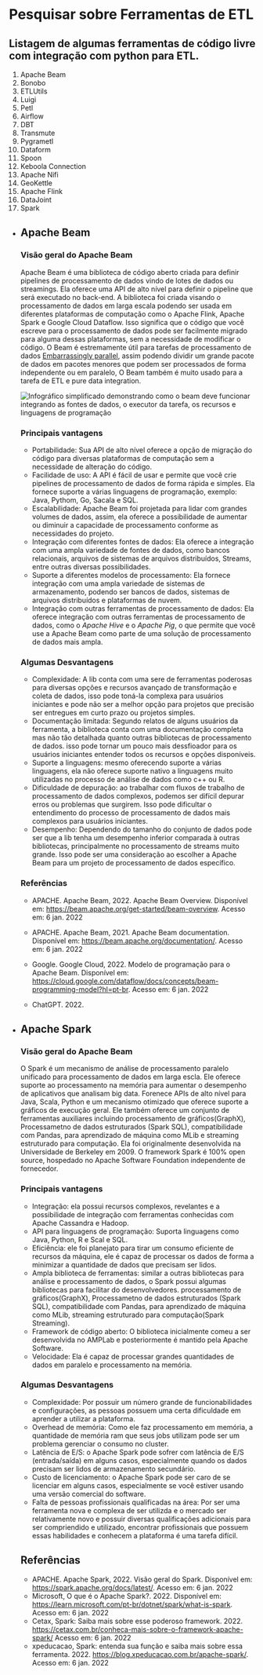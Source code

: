 # Pesquisar sobre Ferramentas de ETL

## Listagem de algumas ferramentas de código livre com integração com python para ETL.

1. Apache Beam
2. Bonobo
3. ETLUtils
4. Luigi
5. Petl
6. Airflow
7. DBT
8. Transmute
9. Pygrametl
10. Dataform
11. Spoon
12. Keboola Connection
13. Apache Nifi
14. GeoKettle
15. Apache Flink
16. DataJoint
17. Spark

- ## **Apache Beam**
    
    ### Visão geral do Apache Beam

    Apache Beam é uma biblioteca de código aberto criada para definir pipelines de processamento de dados vindo de lotes de dados ou streamings. Ela oferece uma API de alto nível para definir o pipeline que será executado no back-end. A biblioteca foi criada visando o processamento de dados em larga escala podendo ser usada em diferentes plataformas de computação como o Apache Flink, Apache Spark e Google Cloud Dataflow. Isso significa que o código que você escreve para o processamento de dados pode ser facilmente migrado para alguma dessas plataformas, sem a necessidade de modificar o código.
    O Beam é estremamente útil para tarefas de processamento de dados [Embarrassingly parallel](https://en.wikipedia.org/wiki/Embarrassingly_parallel), assim podendo dividir um grande pacote de dados em pacotes menores que podem ser processados de forma independente ou em paralelo, O Beam também é muito usado para a tarefa de ETL e pure data integration.

    ![Infográfico simplificado demonstrando como o beam deve funcionar integrando as fontes de dados, o executor da tarefa, os recursos e linguagens de programação](https://beam.apache.org/images/learner_graph.png)

    ### Principais vantagens

    - Portabilidade: Sua API de alto nível oferece a opção de migração do código para diversas plataformas de computação sem a necessidade de alteração do código.
    - Facilidade de uso: A API é fácil de usar e permite que você crie pipelines  de processamento de dados de forma rápida e simples. Ela fornece suporte a várias linguagens de programação, exemplo: Java, Pythom, Go, Sacala e SQL.
    - Escalabilidade: Apache Beam foi projetada para lidar com grandes volumes de dados, assim, ela oferece a possibilidade de aumentar ou diminuir a capacidade de processamento conforme as necessidades do projeto.
    - Integração com diferentes fontes de dados: Ela oferece a integração com uma ampla variedade de fontes de dados, como bancos relacionais, arquivos de sistemas de arquivos distribuídos, Streams, entre outras diversas possibilidades.
    - Suporte a diferentes modelos de processamento: Ela fornece integração com uma ampla variedade de sistemas de armazenamento, podendo ser bancos de dados, sistemas de arquivos distribuídos e plataformas de nuvem. 
    - Integração com outras ferramentas de processamento de dados: Ela oferece integração com outras ferramentas de processamento de dados, como o *Apache Hive* e o *Apache Pig*, o que permite que você use a Apache Beam como parte de uma solução de processamento de dados mais ampla.

    ### Algumas Desvantagens

    - Complexidade: A lib conta com uma sere de ferramentas poderosas para diversas opções e recursos avançado de transformação e coleta de dados, isso pode toná-la complexa para usuários iniciantes e pode não ser a melhor opção para projetos que precisão ser entregues em curto prazo ou projetos simples.
    - Documentação limitada: Segundo relatos de alguns usuários da ferramenta, a biblioteca conta com uma documentação completa mas não tão detalhada quanto outras bibliotecas de processamento de dados. isso pode tornar um pouco mais dessfioador para os usuários iniciantes entender todos os recursos e opções disponíveis.
    - Suporte a linguagens: mesmo oferecendo suporte a várias linguagens, ela não oferece suporte nativo a linguagens muito utilizadas no processo de análise de dados como c++ ou R.
    - Dificuldade de depuração: ao trabalhar com fluxos de trabalho de processamento de dados complexos, podemos ser difícil depurar erros ou problemas que surgirem. Isso pode dificultar o entendimento do processo de processamento de dados mais complexos para usuários iniciantes.
    - Desempenho: Dependendo do tamanho do conjunto de dados pode ser que a lib tenha um desempenho inferior comparada à outras bibliotecas, principalmente no processamento de streams muito grande. Isso pode ser uma consideração ao escolher a Apache Beam para um projeto de processamento de dados específico.

    ### Referências 

    - APACHE. Apache Beam, 2022. Apache Beam Overview. Disponível em: https://beam.apache.org/get-started/beam-overview. Acesso em: 6 jan. 2022

    - APACHE. Apache Beam, 2021. Apache Beam documentation. Disponível em: https://beam.apache.org/documentation/. Acesso em: 6 jan. 2022

    - Google. Google Cloud, 2022. Modelo de programação para o Apache Beam. Disponível em: https://cloud.google.com/dataflow/docs/concepts/beam-programming-model?hl=pt-br. Acesso em: 6 jan. 2022

    - ChatGPT. 2022. 

- ## **Apache Spark**

    ### Visão geral do Apache Beam

    O Spark é um mecanismo de análise de processamento paralelo unificado para processamento de dados em larga escla. Ele oferece suporte ao processamento na memória para aumentar o desempenho de aplicativos que analisam big data. Forenece APIs de alto nível para Java, Scala, Python e um mecanismo otimizado que oferece suporte a gráficos de execução geral. Ele também oferece um conjunto de ferramentas auxiliares incluindo processamento de gráficos(GraphX), Processametno de dados estruturados (Spark SQL), compatibilidade com Pandas, para aprendizado de máquina como MLib e streaming estruturado para computação. Ela foi originalmente desenvolvida na Universidade de Berkeley em 2009. O framework Spark é 100% open source, hospedado no Apache Software Foundation independente de fornecedor.

    ### Principais vantagens

    - Integração: ela possui recursos complexos, revelantes e a possibilidade de integração com ferramentas conhecidas com Apache Cassandra e Hadoop.
    - API para linguagens de programação: Suporta linguagens como Java, Python, R e Scal e SQL. 
    - Eficiência: ele foi planejato para tirar um consumo eficiente de recursos da máquina, ele é capaz de processar os dados de forma a minimizar a quantidade de dados que precisam ser lidos.
    - Ampla biblioteca de ferramentas: similar a outras bibliotecas para análise e processamento de dados, o Spark possui algumas bibliotecas para facilitar do desenvolvedores. processamento de gráficos(GraphX), Processametno de dados estruturados (Spark SQL), compatibilidade com Pandas, para aprendizado de máquina como MLib, streaming estruturado para computação(Spark Streaming).
    - Framework de código aberto: O biblioteca inicialmente comeu a ser desenvolvida no AMPLab e posteriormente é mantido pela Apache Software.
    - Velocidade: Ela é capaz de processar grandes quantidades de dados em paralelo e processamento na memória.


    ### Algumas Desvantagens

    - Complexidade: Por possuir um número grande de funcionabilidades e configurações, as pessoas possuem uma certa dificuldade em aprender a utilizar a plataforma.
    - Overhead de memória: Como ele faz processamento em memória, a quantidade de memória ram que seus jobs utilizam pode ser um problema gerenciar o consumo no cluster.
    - Latência de E/S: o Apache Spark pode sofrer com latência de E/S (entrada/saída) em alguns casos, especialmente quando os dados precisam ser lidos de armazenamento secundário.
    - Custo de licenciamento: o Apache Spark pode ser caro de se licenciar em alguns casos, especialmente se você estiver usando uma versão comercial do software.
    - Falta de pessoas profissionais qualificadas na área: Por ser uma ferramenta nova e complexa de ser utilizda e o mercado ser relativamente novo e possuir diversas qualificações adicionais para ser compriendido e utilizado, encontrar profissionais que possuem essas habilidades e conhecem a plataforma é uma tarefa difícil.

    ## Referências

    - APACHE. Apache Spark, 2022. Visão geral do Spark. Disponível em: https://spark.apache.org/docs/latest/. Acesso em: 6 jan. 2022
    - Microsoft, O que é o Apache Spark?. 2022. Disponível em: https://learn.microsoft.com/pt-br/dotnet/spark/what-is-spark. Acesso em: 6 jan. 2022
    - Cetax, Spark: Saiba mais sobre esse poderoso framework. 2022. https://cetax.com.br/conheca-mais-sobre-o-framework-apache-spark/ Acesso em: 6 jan. 2022
    - xpeducacao, Spark: entenda sua função e saiba mais sobre essa ferramenta. 2022. https://blog.xpeducacao.com.br/apache-spark/. Acesso em: 6 jan. 2022
